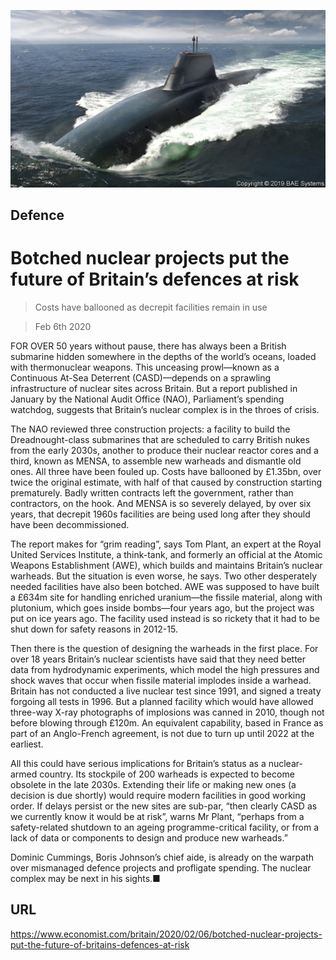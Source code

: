 ![](./images/20200208_BRP503.jpg)

## Defence

# Botched nuclear projects put the future of Britain’s defences at risk

> Costs have ballooned as decrepit facilities remain in use

> Feb 6th 2020

FOR OVER 50 years without pause, there has always been a British submarine hidden somewhere in the depths of the world’s oceans, loaded with thermonuclear weapons. This unceasing prowl—known as a Continuous At-Sea Deterrent (CASD)—depends on a sprawling infrastructure of nuclear sites across Britain. But a report published in January by the National Audit Office (NAO), Parliament’s spending watchdog, suggests that Britain’s nuclear complex is in the throes of crisis.

The NAO reviewed three construction projects: a facility to build the Dreadnought-class submarines that are scheduled to carry British nukes from the early 2030s, another to produce their nuclear reactor cores and a third, known as MENSA, to assemble new warheads and dismantle old ones. All three have been fouled up. Costs have ballooned by £1.35bn, over twice the original estimate, with half of that caused by construction starting prematurely. Badly written contracts left the government, rather than contractors, on the hook. And MENSA is so severely delayed, by over six years, that decrepit 1960s facilities are being used long after they should have been decommissioned.

The report makes for “grim reading”, says Tom Plant, an expert at the Royal United Services Institute, a think-tank, and formerly an official at the Atomic Weapons Establishment (AWE), which builds and maintains Britain’s nuclear warheads. But the situation is even worse, he says. Two other desperately needed facilities have also been botched. AWE was supposed to have built a £634m site for handling enriched uranium—the fissile material, along with plutonium, which goes inside bombs—four years ago, but the project was put on ice years ago. The facility used instead is so rickety that it had to be shut down for safety reasons in 2012-15.

Then there is the question of designing the warheads in the first place. For over 18 years Britain’s nuclear scientists have said that they need better data from hydrodynamic experiments, which model the high pressures and shock waves that occur when fissile material implodes inside a warhead. Britain has not conducted a live nuclear test since 1991, and signed a treaty forgoing all tests in 1996. But a planned facility which would have allowed three-way X-ray photographs of implosions was canned in 2010, though not before blowing through £120m. An equivalent capability, based in France as part of an Anglo-French agreement, is not due to turn up until 2022 at the earliest.

All this could have serious implications for Britain’s status as a nuclear-armed country. Its stockpile of 200 warheads is expected to become obsolete in the late 2030s. Extending their life or making new ones (a decision is due shortly) would require modern facilities in good working order. If delays persist or the new sites are sub-par, “then clearly CASD as we currently know it would be at risk”, warns Mr Plant, “perhaps from a safety-related shutdown to an ageing programme-critical facility, or from a lack of data or components to design and produce new warheads.”

Dominic Cummings, Boris Johnson’s chief aide, is already on the warpath over mismanaged defence projects and profligate spending. The nuclear complex may be next in his sights.■

## URL

https://www.economist.com/britain/2020/02/06/botched-nuclear-projects-put-the-future-of-britains-defences-at-risk
